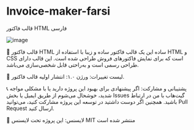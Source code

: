 # Invoice-maker-farsi
قالب فاکتور HTML فارسی

![image](https://github.com/user-attachments/assets/6f17f34f-f469-4aa3-88f6-ba6f4b0b2621)


🧾 قالب فاکتور HTML ساده
این یک قالب فاکتور ساده و زیبا با استفاده از HTML و CSS است که برای نمایش فاکتورهای فروش طراحی شده است. این قالب دارای طراحی‌ رسمی است و به‌راحتی قابل شخصی‌سازی می‌باشد.

📜 لیست تغییرات:
ورژن ۱.۰: انتشار اولیه قالب فاکتور.

📞 پشتیبانی و مشارکت:
اگر پیشنهادی برای بهبود این پروژه دارید یا با مشکلی مواجه شدید، خوشحال می‌شوم از طریق ایمیل یا بخش Issues گیت‌هاب با من در ارتباط باشید. همچنین اگر دوست داشتید در توسعه این پروژه مشارکت کنید، می‌توانید Pull Request ارسال کنید.

📄 لایسنس:
این پروژه تحت لایسنس MIT منتشر شده است
